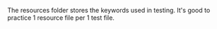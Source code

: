 The resources folder stores the keywords used in testing. 
It's good to practice 1 resource file per 1 test file.